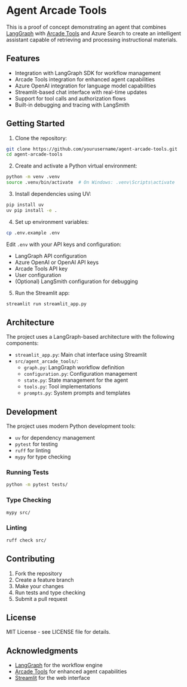 # Agent Arcade Tools

<!-- [![CI](https://github.com/langchain-ai/new-langgraph-project/actions/workflows/unit-tests.yml/badge.svg)](https://github.com/langchain-ai/new-langgraph-project/actions/workflows/unit-tests.yml)
[![Integration Tests](https://github.com/langchain-ai/new-langgraph-project/actions/workflows/integration-tests.yml/badge.svg)](https://github.com/langchain-ai/new-langgraph-project/actions/workflows/integration-tests.yml) -->

This is a proof of concept demonstrating an agent that combines [LangGraph](https://github.com/langchain-ai/langgraph) with [Arcade Tools](https://github.com/langchain-ai/langchain-arcade) and Azure Search to create an intelligent assistant capable of retrieving and processing instructional materials.

## Features

- Integration with LangGraph SDK for workflow management
- Arcade Tools integration for enhanced agent capabilities
- Azure OpenAI integration for language model capabilities
- Streamlit-based chat interface with real-time updates
- Support for tool calls and authorization flows
- Built-in debugging and tracing with LangSmith

## Getting Started

1. Clone the repository:

```bash
git clone https://github.com/yourusername/agent-arcade-tools.git
cd agent-arcade-tools
```

2. Create and activate a Python virtual environment:

```bash
python -m venv .venv
source .venv/bin/activate  # On Windows: .venv\Scripts\activate
```

3. Install dependencies using UV:

```bash
pip install uv
uv pip install -e .
```

4. Set up environment variables:

```bash
cp .env.example .env
```

Edit `.env` with your API keys and configuration:

- LangGraph API configuration
- Azure OpenAI or OpenAI API keys
- Arcade Tools API key
- User configuration
- (Optional) LangSmith configuration for debugging

5. Run the Streamlit app:

```bash
streamlit run streamlit_app.py
```

## Architecture

The project uses a LangGraph-based architecture with the following components:

- `streamlit_app.py`: Main chat interface using Streamlit
- `src/agent_arcade_tools/`:
  - `graph.py`: LangGraph workflow definition
  - `configuration.py`: Configuration management
  - `state.py`: State management for the agent
  - `tools.py`: Tool implementations
  - `prompts.py`: System prompts and templates

## Development

The project uses modern Python development tools:

- `uv` for dependency management
- `pytest` for testing
- `ruff` for linting
- `mypy` for type checking

### Running Tests

```bash
python -m pytest tests/
```

### Type Checking

```bash
mypy src/
```

### Linting

```bash
ruff check src/
```

## Contributing

1. Fork the repository
2. Create a feature branch
3. Make your changes
4. Run tests and type checking
5. Submit a pull request

## License

MIT License - see LICENSE file for details.

## Acknowledgments

- [LangGraph](https://github.com/langchain-ai/langgraph) for the workflow engine
- [Arcade Tools](https://github.com/langchain-ai/langchain-arcade) for enhanced agent capabilities
- [Streamlit](https://streamlit.io/) for the web interface
